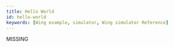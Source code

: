 ```yaml
---
title: Hello World
id: hello-world
keywords: [Wing example, simulator, Wing simulator Reference]
---
```


MISSING
